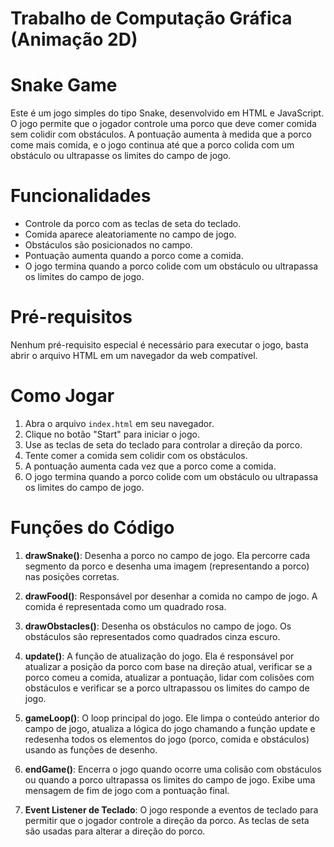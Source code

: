 # Trabalho de Computação Gráfica (Animação 2D)

# Snake Game

Este é um jogo simples do tipo Snake, desenvolvido em HTML e JavaScript. O jogo permite que o jogador controle uma porco que deve comer comida sem colidir com obstáculos. A pontuação aumenta à medida que a porco come mais comida, e o jogo continua até que a porco colida com um obstáculo ou ultrapasse os limites do campo de jogo.

# Funcionalidades

- Controle da porco com as teclas de seta do teclado.
- Comida aparece aleatoriamente no campo de jogo.
- Obstáculos são posicionados no campo.
- Pontuação aumenta quando a porco come a comida.
- O jogo termina quando a porco colide com um obstáculo ou ultrapassa os limites do campo de jogo.

# Pré-requisitos

Nenhum pré-requisito especial é necessário para executar o jogo,  basta abrir o arquivo HTML em um navegador da web compatível.

# Como Jogar

1. Abra o arquivo `index.html` em seu navegador.
2. Clique no botão "Start" para iniciar o jogo.
3. Use as teclas de seta do teclado para controlar a direção da porco.
4. Tente comer a comida sem colidir com os obstáculos.
5. A pontuação aumenta cada vez que a porco come a comida.
6. O jogo termina quando a porco colide com um obstáculo ou ultrapassa os limites do campo de jogo.

# Funções do Código

1. **drawSnake()**: Desenha a porco no campo de jogo. Ela percorre cada segmento da porco e desenha uma imagem (representando a porco) nas posições corretas.

2. **drawFood()**: Responsável por desenhar a comida no campo de jogo. A comida é representada como um quadrado rosa.

3. **drawObstacles()**: Desenha os obstáculos no campo de jogo. Os obstáculos são representados como quadrados cinza escuro.

4. **update()**: A função de atualização do jogo. Ela é responsável por atualizar a posição da porco com base na direção atual, verificar se a porco comeu a comida, atualizar a pontuação, lidar com colisões com obstáculos e verificar se a porco ultrapassou os limites do campo de jogo.

5. **gameLoop()**: O loop principal do jogo. Ele limpa o conteúdo anterior do campo de jogo, atualiza a lógica do jogo chamando a função update e redesenha todos os elementos do jogo (porco, comida e obstáculos) usando as funções de desenho.

6. **endGame()**: Encerra o jogo quando ocorre uma colisão com obstáculos ou quando a porco ultrapassa os limites do campo de jogo. Exibe uma mensagem de fim de jogo com a pontuação final.

7. **Event Listener de Teclado**: O jogo responde a eventos de teclado para permitir que o jogador controle a direção da porco. As teclas de seta são usadas para alterar a direção do porco.




